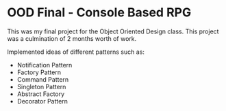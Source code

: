 # OOD Final - Console Based RPG
This was my final project for the Object Oriented Design class. This project was a culmination of 2 months worth of work.

Implemented ideas of different patterns such as:
- Notification Pattern
- Factory Pattern
- Command Pattern
- Singleton Pattern
- Abstract Factory
- Decorator Pattern
